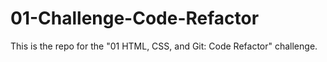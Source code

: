 # 01-Challenge-Code-Refactor
This is the repo for the "01 HTML, CSS, and Git: Code Refactor" challenge.
